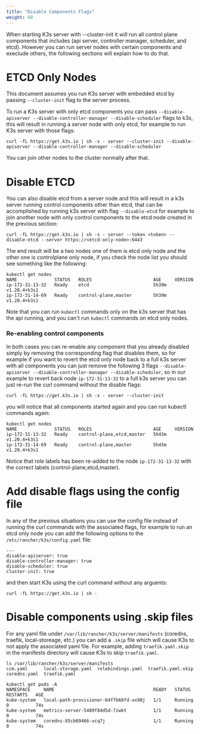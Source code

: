 ```yaml
---
title: "Disable Components Flags"
weight: 60
---
```


When starting K3s server with --cluster-init it will run all control plane components that includes (api server, controller manager, scheduler, and etcd). However you can run server nodes with certain components and execlude others, the following sections will explain how to do that.

# ETCD Only Nodes

This document assumes you run K3s server with embedded etcd by passing `--cluster-init` flag to the server process.

To run a K3s server with only etcd components you can pass `--disable-apiserver --disable-controller-manager --disable-scheduler` flags to k3s, this will result in running a server node with only etcd, for example to run K3s server with those flags:

```
curl -fL https://get.k3s.io | sh -s - server --cluster-init --disable-apiserver --disable-controller-manager --disable-scheduler
```

You can join other nodes to the cluster normally after that.

# Disable ETCD

You can also disable etcd from a server node and this will result in a k3s server running control components other than etcd, that can be accomplished by running k3s server with flag `--disable-etcd` for example to join another node with only control components to the etcd node created in the previous section:

```
curl -fL https://get.k3s.io | sh -s - server --token <token> --disable-etcd --server https://<etcd-only-node>:6443 
```

The end result will be a two nodes one of them is etcd only node and the other one is controlplane only node, if you check the node list you should see something like the following:

```
kubectl get nodes
NAME              STATUS   ROLES                       AGE     VERSION
ip-172-31-13-32   Ready    etcd                        5h39m   v1.20.4+k3s1
ip-172-31-14-69   Ready    control-plane,master        5h39m   v1.20.4+k3s1
```

Note that you can run `kubectl` commands only on the k3s server that has the api running, and you can't run `kubectl` commands on etcd only nodes.


### Re-enabling control components

In both cases you can re-enable any component that you already disabled simply by removing the corresponding flag that disables them, so for example if you want to revert the etcd only node back to a full k3s server with all components you can just remove the following 3 flags `--disable-apiserver --disable-controller-manager --disable-scheduler`, so in our example to revert back node `ip-172-31-13-32` to a full k3s server you can just re-run the curl command without the disable flags:
```
curl -fL https://get.k3s.io | sh -s - server --cluster-init
``` 

you will notice that all components started again and you can run kubectl commands again:

```
kubectl get nodes
NAME              STATUS   ROLES                       AGE     VERSION
ip-172-31-13-32   Ready    control-plane,etcd,master   5h45m   v1.20.4+k3s1
ip-172-31-14-69   Ready    control-plane,master        5h45m   v1.20.4+k3s1
```

Notice that role labels has been re-added to the node `ip-172-31-13-32` with the correct labels (control-plane,etcd,master).

# Add disable flags using the config file

In any of the previous situations you can use the config file instead of running the curl commands with the associated flags, for example to run an etcd only node you can add the following options to the `/etc/rancher/k3s/config.yaml` file:

```
---
disable-apiserver: true
disable-controller-manager: true
disable-scheduler: true
cluster-init: true
```
and then start K3s using the curl command without any arguents:

```
curl -fL https://get.k3s.io | sh -
```
# Disable components using .skip files

For any yaml file under `/var/lib/rancher/k3s/server/manifests` (coredns, traefik, local-storeage, etc.) you can add a `.skip` file which will cause K3s to not apply the associated yaml file.
For example, adding `traefik.yaml.skip` in the manifests directory will cause K3s to skip `traefik.yaml`.
```
ls /var/lib/rancher/k3s/server/manifests
ccm.yaml      local-storage.yaml  rolebindings.yaml  traefik.yaml.skip
coredns.yaml  traefik.yaml

kubectl get pods -A
NAMESPACE     NAME                                     READY   STATUS    RESTARTS   AGE
kube-system   local-path-provisioner-64ffb68fd-xx98j   1/1     Running   0          74s
kube-system   metrics-server-5489f84d5d-7zwkt          1/1     Running   0          74s
kube-system   coredns-85cb69466-vcq7j                  1/1     Running   0          74s
```
